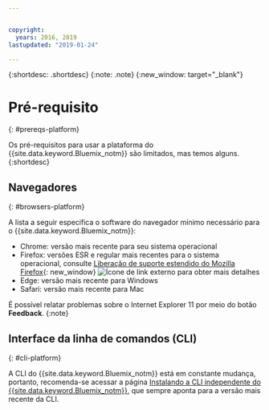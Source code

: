 ```yaml
---


copyright:
  years: 2016, 2019
lastupdated: "2019-01-24"

---
```


{:shortdesc: .shortdesc}
{:note: .note}
{:new_window: target="_blank"}

# Pré-requisito
{: #prereqs-platform}

Os pré-requisitos para usar a plataforma do {{site.data.keyword.Bluemix_notm}} são limitados, mas temos alguns.
{:shortdesc}

## Navegadores
{: #browsers-platform}

A lista a seguir especifica o software do navegador mínimo necessário para o {{site.data.keyword.Bluemix_notm}}:

 * Chrome: versão mais recente para seu sistema operacional
 * Firefox: versões ESR e regular mais recentes para o sistema operacional, consulte
[Liberação de suporte estendido do Mozilla Firefox](https://www.mozilla.org/firefox/organizations/){: new_window} ![Ícone de link externo](../icons/launch-glyph.svg "Ícone de link externo") para obter mais detalhes
 * Edge: versão mais recente para Windows
 * Safari: versão mais recente para Mac
 
É possível relatar problemas sobre o Internet Explorer 11 por meio do botão **Feedback**.
{:note}

## Interface da linha de comandos (CLI)
{: #cli-platform}

A CLI do {{site.data.keyword.Bluemix_notm}} está em constante mudança, portanto, recomenda-se acessar a página [Instalando a CLI independente do {{site.data.keyword.Bluemix_notm}}](/cli/reference/ibmcloud/cloud-cli-install_use), que sempre aponta para a versão mais recente da CLI.
